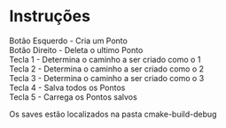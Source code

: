 # Instruções

Botão Esquerdo - Cria um Ponto \
Botão Direito - Deleta o ultimo Ponto \
Tecla 1 - Determina o caminho a ser criado como o 1 \
Tecla 2 - Determina o caminho a ser criado como o 2 \
Tecla 3 - Determina o caminho a ser criado como o 3 \
Tecla 4 - Salva todos os Pontos \
Tecla 5 - Carrega os Pontos salvos

Os saves estão localizados na pasta cmake-build-debug

